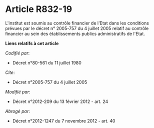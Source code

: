 # Article R832-19

L'institut est soumis au contrôle financier de l'Etat dans les conditions prévues par le décret n° 2005-757 du 4 juillet 2005
relatif au contrôle financier au sein des établissements publics administratifs de l'Etat.

**Liens relatifs à cet article**

_Codifié par_:

  - Décret n°80-561 du 11 juillet 1980

_Cite_:

  - Décret n°2005-757 du 4 juillet 2005

_Modifié par_:

  - Décret n°2012-209 du 13 février 2012 - art. 24

_Abrogé par_:

  - Décret n°2012-1247 du 7 novembre 2012 - art. 40
